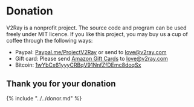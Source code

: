 # Donation

V2Ray is a nonprofit project. The source code and program can be used freely under MIT licence. If you like this project, you may buy us a cup of coffee through the following ways:

* Paypal: [Paypal.me/ProjectV2Ray](https://www.paypal.me/ProjectV2Ray/25) or send to love@v2ray.com
* Gift card: Please send [Amazon Gift Cards](https://www.amazon.com/Amazon-Amazon-com-eGift-Cards/dp/BT00DC6QU4) to love@v2ray.com
* Bitcoin: [1wYbCx61yyyCRBqV91NnfZfDEmc8doqSx](https://blockchain.info/address/1wYbCx61yyyCRBqV91NnfZfDEmc8doqSx)

## Thank you for your donation

{% include "../../donor.md" %}
